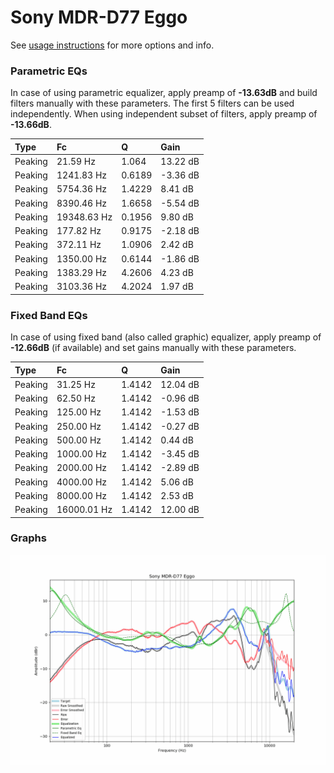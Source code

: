 # Sony MDR-D77 Eggo
See [usage instructions](https://github.com/jaakkopasanen/AutoEq#usage) for more options and info.

### Parametric EQs
In case of using parametric equalizer, apply preamp of **-13.63dB** and build filters manually
with these parameters. The first 5 filters can be used independently.
When using independent subset of filters, apply preamp of **-13.66dB**.

| Type    | Fc          |      Q | Gain     |
|:--------|:------------|:-------|:---------|
| Peaking | 21.59 Hz    | 1.064  | 13.22 dB |
| Peaking | 1241.83 Hz  | 0.6189 | -3.36 dB |
| Peaking | 5754.36 Hz  | 1.4229 | 8.41 dB  |
| Peaking | 8390.46 Hz  | 1.6658 | -5.54 dB |
| Peaking | 19348.63 Hz | 0.1956 | 9.80 dB  |
| Peaking | 177.82 Hz   | 0.9175 | -2.18 dB |
| Peaking | 372.11 Hz   | 1.0906 | 2.42 dB  |
| Peaking | 1350.00 Hz  | 0.6144 | -1.86 dB |
| Peaking | 1383.29 Hz  | 4.2606 | 4.23 dB  |
| Peaking | 3103.36 Hz  | 4.2024 | 1.97 dB  |

### Fixed Band EQs
In case of using fixed band (also called graphic) equalizer, apply preamp of **-12.66dB**
(if available) and set gains manually with these parameters.

| Type    | Fc          |      Q | Gain     |
|:--------|:------------|:-------|:---------|
| Peaking | 31.25 Hz    | 1.4142 | 12.04 dB |
| Peaking | 62.50 Hz    | 1.4142 | -0.96 dB |
| Peaking | 125.00 Hz   | 1.4142 | -1.53 dB |
| Peaking | 250.00 Hz   | 1.4142 | -0.27 dB |
| Peaking | 500.00 Hz   | 1.4142 | 0.44 dB  |
| Peaking | 1000.00 Hz  | 1.4142 | -3.45 dB |
| Peaking | 2000.00 Hz  | 1.4142 | -2.89 dB |
| Peaking | 4000.00 Hz  | 1.4142 | 5.06 dB  |
| Peaking | 8000.00 Hz  | 1.4142 | 2.53 dB  |
| Peaking | 16000.01 Hz | 1.4142 | 12.00 dB |

### Graphs
![](./Sony%20MDR-D77%20Eggo.png)